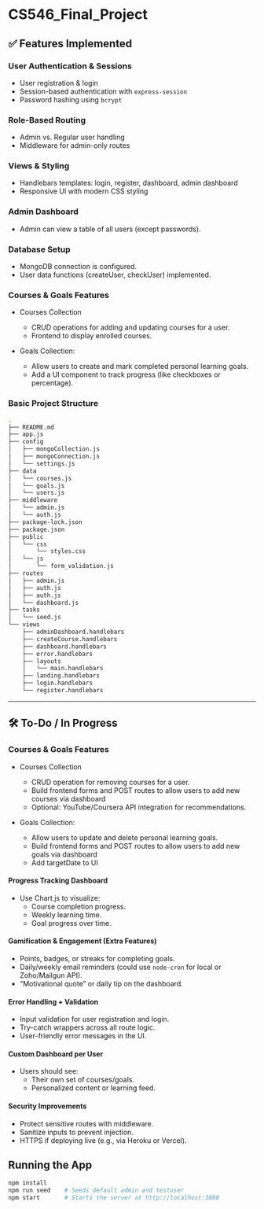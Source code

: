 # CS546_Final_Project

## ✅ Features Implemented

### User Authentication & Sessions

- User registration & login
- Session-based authentication with `express-session`
- Password hashing using `bcrypt`

### Role-Based Routing

- Admin vs. Regular user handling
- Middleware for admin-only routes

### Views & Styling

- Handlebars templates: login, register, dashboard, admin dashboard
- Responsive UI with modern CSS styling

### Admin Dashboard

- Admin can view a table of all users (except passwords).

### Database Setup

- MongoDB connection is configured.
- User data functions (createUser, checkUser) implemented.

### Courses & Goals Features

- Courses Collection
  - CRUD operations for adding and updating courses for a user.
  - Frontend to display enrolled courses.

- Goals Collection:
  - Allow users to create and mark completed personal learning goals.
  - Add a UI component to track progress (like checkboxes or percentage).
  
### Basic Project Structure

```bash
.
├── README.md
├── app.js
├── config
│   ├── mongoCollection.js
│   ├── mongoConnection.js
│   └── settings.js
├── data
│   └── courses.js
│   └── goals.js
│   └── users.js
├── middleware
│   └── admin.js
│   └── auth.js
├── package-lock.json
├── package.json
├── public
│   └── css
│       └── styles.css
│   └── js
│       └── form_validation.js
├── routes
│   ├── admin.js
│   ├── auth.js
│   ├── auth.js
│   └── dashboard.js
├── tasks
│   └── seed.js
└── views
    ├── adminDashboard.handlebars
    ├── createCourse.handlebars
    ├── dashboard.handlebars
    ├── error.handlebars
    ├── layouts
    │   └── main.handlebars
    ├── landing.handlebars
    ├── login.handlebars
    └── register.handlebars
```

---

## 🛠️ To-Do / In Progress

### Courses & Goals Features

- Courses Collection

  - CRUD operation for removing courses for a user.
  - Build frontend forms and POST routes to allow users to add new courses via dashboard
  - Optional: YouTube/Coursera API integration for recommendations.

- Goals Collection:
  - Allow users to update and delete personal learning goals.
  - Build frontend forms and POST routes to allow users to add new goals via dashboard
  - Add targetDate to UI

#### Progress Tracking Dashboard

- Use Chart.js to visualize:
  - Course completion progress.
  - Weekly learning time.
  - Goal progress over time.
  
#### Gamification & Engagement (Extra Features)

- Points, badges, or streaks for completing goals.
- Daily/weekly email reminders (could use `node-cron` for local or Zoho/Mailgun API).
- “Motivational quote” or daily tip on the dashboard.

#### Error Handling + Validation

- Input validation for user registration and login.
- Try-catch wrappers across all route logic.
- User-friendly error messages in the UI.

#### Custom Dashboard per User

- Users should see:
  - Their own set of courses/goals.
  - Personalized content or learning feed.
  
#### Security Improvements

- Protect sensitive routes with middleware.
- Sanitize inputs to prevent injection.
- HTTPS if deploying live (e.g., via Heroku or Vercel).

## Running the App

```bash
npm install
npm run seed    # Seeds default admin and testuser
npm start       # Starts the server at http://localhost:3000
```
